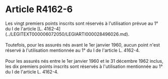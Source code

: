 # Article R4162-6

 

<div align="left">
  Les vingt premiers points inscrits sont réservés à l'utilisation prévue au 1° du I de l'article [L. 4162-4](../LEGITEXT000006072050/LEGIARTI000028496026.md). <br /> <br />Toutefois, pour les assurés nés avant le 1er janvier 1960, aucun point n'est réservé à l'utilisation mentionnée au 1° du I de l'article L. 4162-4. <br /> <br />Pour les assurés nés entre le 1er janvier 1960 et le 31 décembre 1962 inclus, les dix premiers points inscrits sont réservés à l'utilisation mentionnée au 1° du I de l'article L. 4162-4.<br /> <br /> <br />